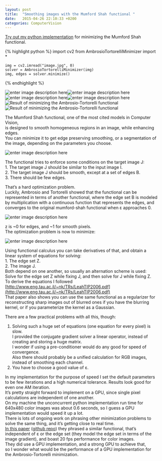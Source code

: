 ```yaml
---
layout: post
title:  "Smoothing images with the Mumford Shah functional "
date:   2015-04-26 22:10:33 +0200
categories: ComputerVision
---
```


[Try out my python implementation](https://github.com/jacobgil/Ambrosio-Tortorelli-Minimizer) for minimizing the Mumford Shah functional.  

{% highlight python %}
    import cv2
    from AmbrosioTortorelliMinimizer import *

    img = cv2.imread("image.jpg", 0)
    solver = AmbrosioTortorelliMinimizer(img)
    img, edges = solver.minimize()
{% endhighlight %}

![enter image description here](https://raw.githubusercontent.com/jacobgil/Ambrosio-Tortorelli-Minimizer/master/images/kitty.jpg)![enter image description here](https://raw.githubusercontent.com/jacobgil/Ambrosio-Tortorelli-Minimizer/master/images/kitty1000_0.01_0.01_result.jpg)  
![enter image description here](https://raw.githubusercontent.com/jacobgil/Ambrosio-Tortorelli-Minimizer/master/images/trees.jpg)![enter image description here](https://raw.githubusercontent.com/jacobgil/Ambrosio-Tortorelli-Minimizer/master/images/trees1000_0.01_0.001_result.jpg)  
![Result of minimizing the Ambrosio-Tortorelli functional](https://raw.githubusercontent.com/jacobgil/Ambrosio-Tortorelli-Minimizer/master/images/star.jpg)![Result of minimizing the Ambrosio-Tortorelli functional](https://raw.githubusercontent.com/jacobgil/Ambrosio-Tortorelli-Minimizer/master/images/star100_0.01_0.01_result.jpg)

The Mumford Shah functional, one of the most cited models in Computer Vision,  
is designed to smooth homogeneous regions in an image, while enhancing edges.  
You can minimize it to get edge preserving smoothing, or a segmentation of the image, depending on the parameters you choose.

![enter image description here](http://upload.wikimedia.org/math/b/4/1/b41a124f6e46c09a9061b44c5d63ffdf.png)  

The functional tries to enforce some conditions on the target image J:  
1\. The target image J should be similar to the input image I.  
2\. The target image J should be smooth, except at a set of edges B.  
3\. There should be few edges.  

That’s a hard optimization problem.  
Luckily, Ambrosio and Tortorelli showed that the functional can be represented in terms of another functional, where the edge set B is modeled by multiplication with a continuous function that represents the edges, and converges to the original mumford-shah functional when ɛ approaches 0.

![enter image description here](http://upload.wikimedia.org/math/0/4/8/0481935f89095b9a56eb2493bd973399.png)  

z is ~0 for edges, and ~1 for smooth pixels.  
The optimization problem is now to minimize:  

![enter image description here](http://upload.wikimedia.org/math/b/c/f/bcfdd57040ea4c09cd43f13cfe982072.png)  

Using functional calculus you can take derivatives of that, and obtain a linear system of equations for solving:  
1\. The edge set Z.  
2\. The image J.  
Both depend on one another, so usually an alternation scheme is used:  
Solve for the edge set Z while fixing J, and then solve for J while fixing Z.  
To derive the equations I followed [http://www.eng.tau.ac.il/~nk/TRs/LeahTIP2006.pdf](http://www.eng.tau.ac.il/~nk/TRs/LeahTIP2006.pdf)  
That paper also shows you can use the same functional as a regularizer for reconstructing sharp images out of blurred ones if you have the blurring kernel, or if you parameterize the kernel as a Gaussian.  


There are a few practical problems with all this, though:

1.  Solving such a huge set of equations (one equation for every pixel) is slow.  
    I provided the conjugate gradient solver a linear operator, instead of creating and storing a huge matrix.  
    I wonder if using a pre-conditioner would do any good for speed of convergence.  
    Also there should probably be a unified calculation for RGB images, instead of smoothing each channel.
2.  You have to choose a good value of ɛ.

In my implementation for the purpose of speed I set the default parameters to be few iterations and a high numerical tolerance. Results look good for even one AM iteration.  
It’s pretty straight forward to implement on a GPU, since single pixel calculations are independent of one another.  
On my machine the unconcurrent python implementation run time for 640x480 color images was about 0.6 seconds, so I guess a GPU implementation would speed it up a lot.  
There is lots of ongoing work on phrasing other minimization problems to solve the same thing, and it’s getting close to real time.  
[In this paper](https://vision.in.tum.de/_media/.../bib/strekalovskiy_cremers_eccv14.pdf) ([github repo](https://github.com/tum-vision/fastms)) they phrased a similar functional, that’s independent of ɛ or the edge set (they model the edge set in terms of the image gradient), and boast 20 fps performance for color images.  
They did use a GPU implementation, and a strong GPU to achieve that,  
so I wonder what would be the performance of a GPU implementation for the Ambrosio-Tortorelli minimization.